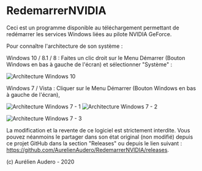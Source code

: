 # RedemarrerNVIDIA
Ceci est un programme disponible au téléchargement permettant de redémarrer les services Windows liées au pilote NVIDIA GeForce.

Pour connaître l'architecture de son système : 

Windows 10 / 8.1 / 8 : 
Faites un clic droit sur le Menu Démarrer (Bouton Windows en bas à gauche de l'écran) et sélectionner "Système" : 

![Architecture Windows 10](https://user-images.githubusercontent.com/64486562/96335787-5fd8d600-107b-11eb-87b6-629483e9652d.png)

Windows 7 / Vista : 
Cliquer sur le Menu Démarrer (Bouton Windows en bas à gauche de l'écran), 

![Architecture Windows 7 - 1](https://user-images.githubusercontent.com/64486562/96336220-687edb80-107e-11eb-9354-d7203e8a1030.png)
![Architecture Windows 7 - 2](https://user-images.githubusercontent.com/64486562/96336221-6b79cc00-107e-11eb-82d9-5dbb57cfe7ae.png)

![Architecture Windows 7 - 3](https://user-images.githubusercontent.com/64486562/96336275-e7741400-107e-11eb-9f16-bc5b5b0ca0b1.png)

La modification et la revente de ce logiciel est strictement interdite.
Vous pouvez néanmoins le partager dans son état original (non modifié) depuis ce projet GitHub dans la section "Releases" ou depuis le lien suivant : https://github.com/AurelienAudero/RedemarrerNVIDIA/releases.

(c) Aurélien Audero - 2020
